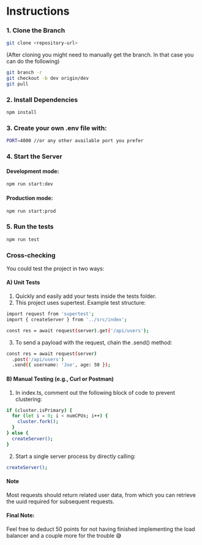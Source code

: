 # Instructions

### 1. Clone the Branch

```bash
git clone <repository-url>
```
(After cloning you might need to manually get the branch. In that case you can do the following)
```bash
git branch -r
git checkout -b dev origin/dev
git pull
```

### 2. Install Dependencies

```bash
npm install
```

### 3. Create your own .env file with:
```bash
PORT=4000 //or any other available port you prefer
```

### 4. Start the Server
#### Development mode:
```bash
npm run start:dev
```

#### Production mode:
```bash
npm run start:prod
```

### 5. Run the tests
```bash
npm run test
```

### Cross-checking
You could test the project in two ways:

#### A) Unit Tests
1. Quickly and easily add your tests inside the tests folder.
2. This project uses supertest. Example test structure:

```bash
import request from 'supertest';
import { createServer } from '../src/index';

const res = await request(server).get('/api/users');
```

3. To send a payload with the request, chain the .send() method:

```bash
const res = await request(server)
  .post('/api/users')
  .send({ username: 'Joe', age: 50 });
```

#### B) Manual Testing (e.g., Curl or Postman)

1. In index.ts, comment out the following block of code to prevent clustering:

```bash
if (cluster.isPrimary) {
  for (let i = 0; i < numCPUs; i++) {
    cluster.fork();
  }
} else {
  createServer();
}
```

2. Start a single server process by directly calling:

```bash
createServer();
```

#### Note

Most requests should return related user data, from which you can retrieve the uuid required for subsequent requests.


#### Final Note:

Feel free to deduct 50 points for not having finished implementing the load balancer and a couple more for the trouble 😅
